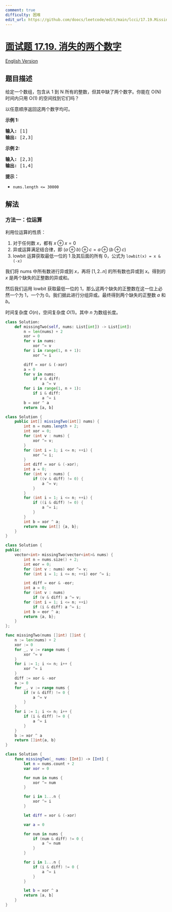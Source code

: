 ```yaml
---
comment: true
difficulty: 困难
edit_url: https://github.com/doocs/leetcode/edit/main/lcci/17.19.Missing%20Two/README.md
---
```


# [面试题 17.19. 消失的两个数字](https://leetcode.cn/problems/missing-two-lcci)

[English Version](/lcci/17.19.Missing%20Two/README_EN.md)

## 题目描述

<!-- 这里写题目描述 -->
<p>给定一个数组，包含从 1 到 N 所有的整数，但其中缺了两个数字。你能在 O(N) 时间内只用 O(1) 的空间找到它们吗？</p>

<p>以任意顺序返回这两个数字均可。</p>

<p><strong>示例 1:</strong></p>

<pre><strong>输入:</strong> [1]
<strong>输出: </strong>[2,3]</pre>

<p><strong>示例 2:</strong></p>

<pre><strong>输入:</strong> [2,3]
<strong>输出: </strong>[1,4]</pre>

<p><strong>提示：</strong></p>

<ul>
	<li><code>nums.length &lt;=&nbsp;30000</code></li>
</ul>

## 解法

### 方法一：位运算

利用位运算的性质：

1. 对于任何数 $x$，都有 $x \oplus x = 0$
1. 异或运算满足结合律，即 $(a \oplus b) \oplus c = a \oplus (b \oplus c)$
1. lowbit 运算获取最低一位的 $1$ 及其后面的所有 $0$，公式为 `lowbit(x) = x & (-x)`

我们将 nums 中所有数进行异或到 $x$，再将 $[1,2..n]$ 的所有数也异或到 $x$。得到的 $x$ 是两个缺失的正整数的异或和。

然后我们运用 lowbit 获取最低一位的 $1$，那么这两个缺失的正整数在这一位上必然一个为 $1$，一个为 $0$。我们据此进行分组异或。最终得到两个缺失的正整数 $a$ 和 $b$。

时间复杂度 $O(n)$，空间复杂度 $O(1)$。其中 $n$ 为数组长度。

<!-- tabs:start -->

```python
class Solution:
    def missingTwo(self, nums: List[int]) -> List[int]:
        n = len(nums) + 2
        xor = 0
        for v in nums:
            xor ^= v
        for i in range(1, n + 1):
            xor ^= i

        diff = xor & (-xor)
        a = 0
        for v in nums:
            if v & diff:
                a ^= v
        for i in range(1, n + 1):
            if i & diff:
                a ^= i
        b = xor ^ a
        return [a, b]
```

```java
class Solution {
    public int[] missingTwo(int[] nums) {
        int n = nums.length + 2;
        int xor = 0;
        for (int v : nums) {
            xor ^= v;
        }
        for (int i = 1; i <= n; ++i) {
            xor ^= i;
        }
        int diff = xor & (-xor);
        int a = 0;
        for (int v : nums) {
            if ((v & diff) != 0) {
                a ^= v;
            }
        }
        for (int i = 1; i <= n; ++i) {
            if ((i & diff) != 0) {
                a ^= i;
            }
        }
        int b = xor ^ a;
        return new int[] {a, b};
    }
}
```

```cpp
class Solution {
public:
    vector<int> missingTwo(vector<int>& nums) {
        int n = nums.size() + 2;
        int eor = 0;
        for (int v : nums) eor ^= v;
        for (int i = 1; i <= n; ++i) eor ^= i;

        int diff = eor & -eor;
        int a = 0;
        for (int v : nums)
            if (v & diff) a ^= v;
        for (int i = 1; i <= n; ++i)
            if (i & diff) a ^= i;
        int b = eor ^ a;
        return {a, b};
    }
};
```

```go
func missingTwo(nums []int) []int {
	n := len(nums) + 2
	xor := 0
	for _, v := range nums {
		xor ^= v
	}
	for i := 1; i <= n; i++ {
		xor ^= i
	}
	diff := xor & -xor
	a := 0
	for _, v := range nums {
		if (v & diff) != 0 {
			a ^= v
		}
	}
	for i := 1; i <= n; i++ {
		if (i & diff) != 0 {
			a ^= i
		}
	}
	b := xor ^ a
	return []int{a, b}
}
```

```swift
class Solution {
    func missingTwo(_ nums: [Int]) -> [Int] {
        let n = nums.count + 2
        var xor = 0

        for num in nums {
            xor ^= num
        }

        for i in 1...n {
            xor ^= i
        }

        let diff = xor & (-xor)

        var a = 0

        for num in nums {
            if (num & diff) != 0 {
                a ^= num
            }
        }

        for i in 1...n {
            if (i & diff) != 0 {
                a ^= i
            }
        }

        let b = xor ^ a
        return [a, b]
    }
}
```

<!-- tabs:end -->

<!-- end -->
